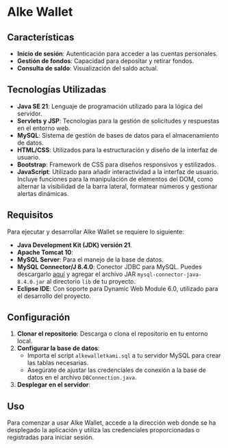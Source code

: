 # Alke Wallet


## Características

- **Inicio de sesión**: Autenticación para acceder a las cuentas personales.
- **Gestión de fondos**: Capacidad para depositar y retirar fondos.
- **Consulta de saldo**: Visualización del saldo actual.

## Tecnologías Utilizadas

- **Java SE 21**: Lenguaje de programación utilizado para la lógica del servidor.
- **Servlets y JSP**: Tecnologías para la gestión de solicitudes y respuestas en el entorno web.
- **MySQL**: Sistema de gestión de bases de datos para el almacenamiento de datos.
- **HTML/CSS**: Utilizados para la estructuración y diseño de la interfaz de usuario.
- **Bootstrap**: Framework de CSS para diseños responsivos y estilizados.
- **JavaScript**: Utilizado para añadir interactividad a la interfaz de usuario. Incluye funciones para la manipulación de elementos del DOM, como alternar la visibilidad de la barra lateral, formatear números y gestionar alertas dinámicas.

## Requisitos

Para ejecutar y desarrollar Alke Wallet se requiere lo siguiente:

- **Java Development Kit (JDK) versión 21**.
- **Apache Tomcat 10**: 
- **MySQL Server**: Para el manejo de la base de datos.
- **MySQL Connector/J 8.4.0**: Conector JDBC para MySQL. Puedes descargarlo [aquí](https://dev.mysql.com/downloads/connector/j/) y agregar el archivo JAR `mysql-connector-java-8.4.0.jar` al directorio `lib` de tu proyecto.
- **Eclipse IDE**: Con soporte para Dynamic Web Module 6.0, utilizado para el desarrollo del proyecto.


## Configuración

1. **Clonar el repositorio**: Descarga o clona el repositorio en tu entorno local.
2. **Configurar la base de datos**:
   - Importa el script `alkewalletkami.sql` a tu servidor MySQL para crear las tablas necesarias.
   - Asegúrate de ajustar las credenciales de conexión a la base de datos en el archivo `DBConnection.java`.
3. **Desplegar en el servidor**:

## Uso

Para comenzar a usar Alke Wallet, accede a la dirección web donde se ha desplegado la aplicación y utiliza las credenciales proporcionadas o registradas para iniciar sesión.


